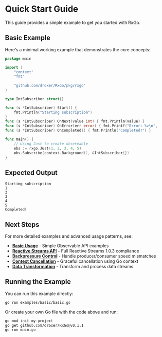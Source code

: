 # Quick Start Guide

This guide provides a simple example to get you started with RxGo.

## Basic Example

Here's a minimal working example that demonstrates the core concepts:

```go
package main

import (
    "context"
    "fmt"
    
    "github.com/droxer/RxGo/pkg/rxgo"
)

type IntSubscriber struct{}

func (s *IntSubscriber) Start() {
    fmt.Println("Starting subscription")
}
func (s *IntSubscriber) OnNext(value int) { fmt.Println(value) }
func (s *IntSubscriber) OnError(err error) { fmt.Printf("Error: %v\n", err) }
func (s *IntSubscriber) OnCompleted() { fmt.Println("Completed!") }

func main() {
    // Using Just to create observable
    obs := rxgo.Just(1, 2, 3, 4, 5)
    obs.Subscribe(context.Background(), &IntSubscriber{})
}
```

## Expected Output

```
Starting subscription
1
2
3
4
5
Completed!
```

## Next Steps

For more detailed examples and advanced usage patterns, see:

- **[Basic Usage](./basic-usage.md)** - Simple Observable API examples
- **[Reactive Streams API](./reactive-streams.md)** - Full Reactive Streams 1.0.3 compliance
- **[Backpressure Control](./backpressure.md)** - Handle producer/consumer speed mismatches
- **[Context Cancellation](./context-cancellation.md)** - Graceful cancellation using Go context
- **[Data Transformation](./data-transformation.md)** - Transform and process data streams

## Running the Example

You can run this example directly:

```bash
go run examples/basic/basic.go
```

Or create your own Go file with the code above and run:

```bash
go mod init my-project
go get github.com/droxer/RxGo@v0.1.1
go run main.go
```